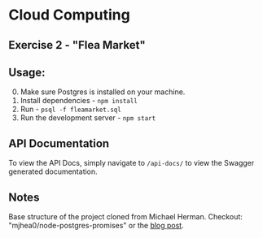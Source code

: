 # Cloud Computing

## Exercise 2 - "Flea Market"

## Usage:

0. Make sure Postgres is installed on your machine.
1. Install dependencies - `npm install`
2. Run - `psql -f fleamarket.sql`
3. Run the development server - `npm start`

## API Documentation

To view the API Docs, simply navigate to `/api-docs/` to view the Swagger generated documentation.

## Notes

Base structure of the project cloned from Michael Herman. 
Checkout: "mjhea0/node-postgres-promises" or the [blog post](http://mherman.org/blog/2016/03/13/designing-a-restful-api-with-node-and-postgres/#.WJNOqLYrJE4).
